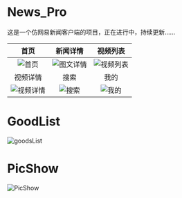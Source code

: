 # News_Pro
这是一个仿网易新闻客户端的项目，正在进行中，持续更新......

| 首页        |      新闻详情           |  视频列表  |
| :-------------: |:-------------:| :------------:|
| ![首页](https://github.com/manofit/ScreenPics/blob/master/News_Pro_Pics/%E9%A6%96%E9%A1%B5.gif)     | ![图文详情](https://github.com/manofit/ScreenPics/blob/master/News_Pro_Pics/%E5%9B%BE%E6%96%87%E8%AF%A6%E6%83%85.gif) | ![视频列表](https://github.com/manofit/ScreenPics/blob/master/News_Pro_Pics/%E8%A7%86%E9%A2%91%E5%88%97%E8%A1%A8.gif) |
| 视频详情        |      搜索           |  我的  |
| ![视频详情](https://github.com/manofit/ScreenPics/blob/master/News_Pro_Pics/%E8%A7%86%E9%A2%91%E8%AF%A6%E6%83%85.gif)     | ![搜索](https://github.com/manofit/ScreenPics/blob/master/News_Pro_Pics/%E6%90%9C%E7%B4%A2.gif) | ![我的](https://github.com/manofit/ScreenPics/blob/master/News_Pro_Pics/%E4%B8%AA%E4%BA%BA%E4%B8%AD%E5%BF%83.gif) |

# GoodList
![goodsList](https://github.com/manofit/ScreenPics/blob/master/PicShow%26GoodsLIst/goodsList.png)

# PicShow
![PicShow](https://github.com/manofit/ScreenPics/blob/master/PicShow%26GoodsLIst/pic_show.gif)


